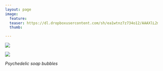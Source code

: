 ```yaml
---
layout: page
image:
  feature:
  teaser: https://dl.dropboxusercontent.com/sh/ea1wtnz7z734o12/AAAXlL2m1zcMvcYqDKC84_vja/abstraktit-muut/1/DS47455-245px.jpg
  thumb:

---
```


[![](https://dl.dropboxusercontent.com/sh/ea1wtnz7z734o12/AACixDRwXtiLNKTJcX7ai2kua/abstraktit-muut/1/DS47455-800px.jpg)](https://dl.dropboxusercontent.com/sh/ea1wtnz7z734o12/AADvJeVKm32OBIQ9iNzU9D_3a/abstraktit-muut/1/DS47455.jpg)

[![](https://dl.dropboxusercontent.com/sh/ea1wtnz7z734o12/AADlL83wg5Ob2rNoJTmxHnMya/abstraktit-muut/1/DS47455_3-800px.jpg)](https://dl.dropboxusercontent.com/sh/ea1wtnz7z734o12/AAAQBMxsHCCc1uvKEtZc2QU9a/abstraktit-muut/1/DS47455_3.jpg)

*Psychedelic soap bubbles*
